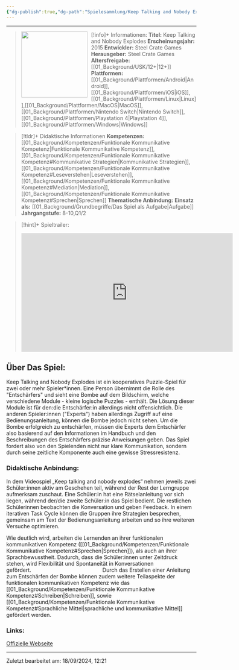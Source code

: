 ```yaml
---
{"dg-publish":true,"dg-path":"Spielesammlung/Keep Talking and Nobody Explodes.md","permalink":"/spielesammlung/keep-talking-and-nobody-explodes/","noteIcon":"1"}
---
```


---
>[!info]+ Informationen:
><img src="https://images.igdb.com/igdb/image/upload/t_cover_big/aykvlxlmax2rcvljwkqn.webp" style="float:left;height:175px;padding-right:10px">**Titel:** Keep Talking and Nobody Explodes
>**Erscheinungsjahr:** 2015
>**Entwickler:** Steel Crate Games
>**Herausgeber:** Steel Crate Games
>**Altersfreigabe:** [[01_Background/USK/12+\|12+]]
>**Plattformen:** [[01_Background/Plattformen/Android\|Android]],[[01_Background/Plattformen/iOS\|iOS]],[[01_Background/Plattformen/Linux\|Linux]],[[01_Background/Plattformen/MacOS\|MacOS]],[[01_Background/Plattformen/Nintendo Switch\|Nintendo Switch]],[[01_Background/Plattformen/Playstation 4\|Playstation 4]],[[01_Background/Plattformen/Windows\|Windows]]

>[!tldr]+ Didaktische Informationen
>**Kompetenzen:** [[01_Background/Kompetenzen/Funktionale Kommunikative Kompetenz\|Funktionale Kommunikative Kompetenz]],[[01_Background/Kompetenzen/Funktionale Kommunikative Kompetenz#Kommunikative Strategien\|Kommunikative Strategien]],[[01_Background/Kompetenzen/Funktionale Kommunikative Kompetenz#Leseverstehen\|Leseverstehen]],[[01_Background/Kompetenzen/Funktionale Kommunikative Kompetenz#Mediation\|Mediation]],[[01_Background/Kompetenzen/Funktionale Kommunikative Kompetenz#Sprechen\|Sprechen]]
>**Thematische Anbindung:** 
>**Einsatz als:** [[01_Background/Grundbegriffe/Das Spiel als Aufgabe\|Aufgabe]]
>**Jahrgangstufe:** 8-10,Q1/2

>[!hint]+ Spieltrailer:
><iframe width="560" height="315" src="https://www.youtube.com/embed/2Ba34RcTmt0?si=IeHcTJa9malui9Xr" title="YouTube video player" frameborder="0" allow="accelerometer; autoplay; clipboard-write; encrypted-media; gyroscope; picture-in-picture; web-share" referrerpolicy="strict-origin-when-cross-origin" allowfullscreen></iframe>


## Über Das Spiel:
Keep Talking and Nobody Explodes ist ein kooperatives Puzzle-Spiel für zwei oder mehr Spieler\*innen. Eine Person übernimmt die Rolle des "Entschärfers" und sieht eine Bombe auf dem Bildschirm, welche verschiedene Module - kleine logische Puzzles - enthält. Die Lösung dieser Module ist für den:die Entschärfer:in allerdings nicht offensichtlich. Die anderen Spieler:innen ("Experts") haben allerdings Zugriff auf eine Bedienungsanleitung, können die Bombe jedoch nicht sehen. Um die Bombe erfolgreich zu entschärfen, müssen die Experts dem Entschärfer also basierend auf den Informationen im Handbuch und den Beschreibungen des Entschärfers präzise Anweisungen geben. Das Spiel fordert also von den Spielenden nicht nur klare Kommunikation, sondern durch seine zeitliche Komponente auch eine gewisse Stressresistenz.
### Didaktische Anbindung:
In dem Videospiel „Keep talking and nobody explodes“ nehmen jeweils zwei Schüler:innen aktiv am Geschehen teil, während der Rest der Lerngruppe aufmerksam zuschaut. Eine Schüler:in hat eine Rätselanleitung vor sich liegen, während der/die zweite Schüler:in das Spiel bedient. Die restlichen Schülerinnen beobachten die Konversation und geben Feedback. In einem iterativen Task Cycle können die Gruppen ihre Strategien besprechen, gemeinsam am Text der Bedienungsanleitung arbeiten und so ihre weiteren Versuche optimieren.

Wie deutlich wird, arbeiten die Lernenden an ihrer funktionalen kommunikativen Kompetenz ([[01_Background/Kompetenzen/Funktionale Kommunikative Kompetenz#Sprechen\|Sprechen]]), als auch an ihrer Sprachbewusstheit. Dadurch, dass die Schüler:innen unter Zeitdruck stehen, wird Flexibilität und Spontaneität in Konversationen  gefördert.                                                  
Durch das Erstellen einer Anleitung zum Entschärfen der Bombe können zudem weitere Teilaspekte der funktionalen kommunikativen Kompetenz wie das [[01_Background/Kompetenzen/Funktionale Kommunikative Kompetenz#Schreiben\|Schreiben]], sowie [[01_Background/Kompetenzen/Funktionale Kommunikative Kompetenz#Sprachliche Mittel\|sprachliche und kommunikative Mittel]] gefördert werden.
### Links:
[Offizielle Webseite](https://keeptalkinggame.com)

---
Zuletzt bearbeitet am: 18/09/2024, 12:21